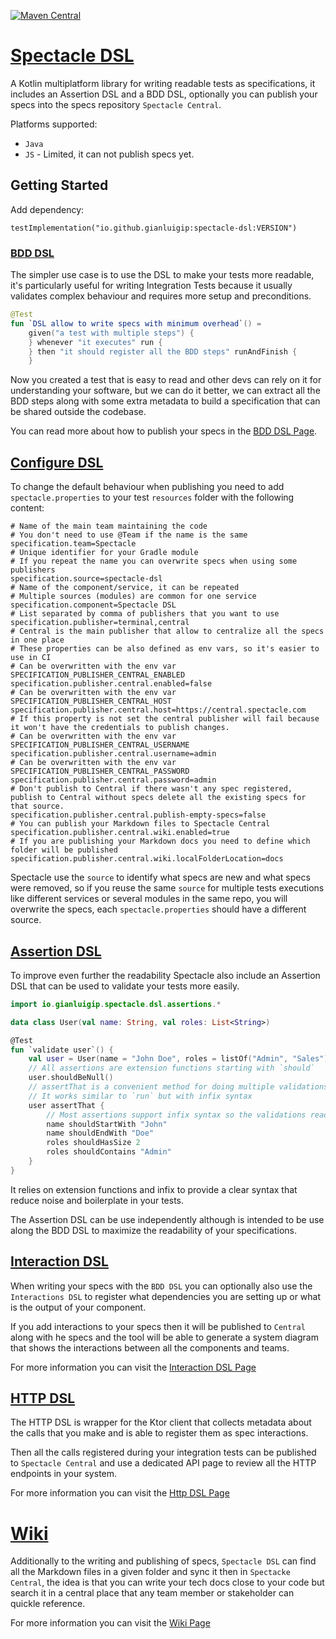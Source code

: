 [![Maven Central](https://img.shields.io/maven-central/v/io.github.gianluigip/spectacle-dsl?label=Maven%20Central)](https://search.maven.org/artifact/io.github.gianluigip/spectacle-dsl)

# [Spectacle DSL](./docs/Overview.md)

A Kotlin multiplatform library for writing readable tests as specifications, it includes an
Assertion DSL and a BDD DSL, optionally you can publish your specs into the specs
repository `Spectacle Central`.

Platforms supported:

* `Java`
* `JS` - Limited, it can not publish specs yet.

## Getting Started

Add dependency:

```
testImplementation("io.github.gianluigip:spectacle-dsl:VERSION")
```

### [BDD DSL](./../spectacle-dsl-bdd/docs/BddDsl.md)

The simpler use case is to use the DSL to make your tests more readable, it's particularly useful
for writing Integration Tests because it usually validates complex behaviour and requires more setup
and preconditions.

```kotlin
@Test
fun `DSL allow to write specs with minimum overhead`() =
    given("a test with multiple steps") {
    } whenever "it executes" run {
    } then "it should register all the BDD steps" runAndFinish {
    }
```

Now you created a test that is easy to read and other devs can rely on it for understanding your
software, but we can do it better, we can extract all the BDD steps along with some extra metadata
to build a specification that can be shared outside the codebase.

You can read more about how to publish your specs in the [BDD DSL Page](./../spectacle-dsl-bdd/docs/BddDsl.md).

## [Configure DSL](./docs/ConfigureDsl.md)

To change the default behaviour when publishing you need to add `spectacle.properties` to your
test `resources` folder with the following content:

```properties
# Name of the main team maintaining the code
# You don't need to use @Team if the name is the same
specification.team=Spectacle
# Unique identifier for your Gradle module
# If you repeat the name you can overwrite specs when using some publishers
specification.source=spectacle-dsl
# Name of the component/service, it can be repeated
# Multiple sources (modules) are common for one service
specification.component=Spectacle DSL
# List separated by comma of publishers that you want to use
specification.publisher=terminal,central
# Central is the main publisher that allow to centralize all the specs in one place
# These properties can be also defined as env vars, so it's easier to use in CI
# Can be overwritten with the env var SPECIFICATION_PUBLISHER_CENTRAL_ENABLED
specification.publisher.central.enabled=false
# Can be overwritten with the env var SPECIFICATION_PUBLISHER_CENTRAL_HOST
specification.publisher.central.host=https://central.spectacle.com
# If this property is not set the central publisher will fail because it won't have the credentials to publish changes.
# Can be overwritten with the env var SPECIFICATION_PUBLISHER_CENTRAL_USERNAME
specification.publisher.central.username=admin
# Can be overwritten with the env var SPECIFICATION_PUBLISHER_CENTRAL_PASSWORD
specification.publisher.central.password=admin
# Don't publish to Central if there wasn't any spec registered, publish to Central without specs delete all the existing specs for that source.
specification.publisher.central.publish-empty-specs=false
# You can publish your Markdown files to Spectacle Central
specification.publisher.central.wiki.enabled=true
# If you are publishing your Markdown docs you need to define which folder will be published
specification.publisher.central.wiki.localFolderLocation=docs
```

Spectacle use the `source` to identify what specs are new and what specs were removed, so if you
reuse the same `source` for multiple tests executions like different services or several modules in
the same repo, you will overwrite the specs, each `spectacle.properties` should have a different
source.

## [Assertion DSL](./../spectacle-dsl-assertions/docs/AssertionDsl.md)

To improve even further the readability Spectacle also include an Assertion DSL that can be used to
validate your tests more easily.

```kotlin
import io.gianluigip.spectacle.dsl.assertions.*

data class User(val name: String, val roles: List<String>)

@Test
fun `validate user`() {
    val user = User(name = "John Doe", roles = listOf("Admin", "Sales"))
    // All assertions are extension functions starting with `should`
    user.shouldBeNull()
    // assertThat is a convenient method for doing multiple validations on the same instance
    // It works similar to `run` but with infix syntax
    user assertThat {
        // Most assertions support infix syntax so the validations reads as normal sentences 
        name shouldStartWith "John"
        name shouldEndWith "Doe"
        roles shouldHasSize 2
        roles shouldContains "Admin"
    }
}
```

It relies on extension functions and infix to provide a clear syntax that reduce noise and
boilerplate in your tests.

The Assertion DSL can be use independently although is intended to be use along the BDD DSL to
maximize the readability of your specifications.

## [Interaction DSL](./docs/Features/InteractionsDsl.md)

When writing your specs with the `BDD DSL` you can optionally also use the `Interactions DSL` to
register what dependencies you are setting up or what is the output of your component.

If you add interactions to your specs then it will be published to `Central` along with he specs and
the tool will be able to generate a system diagram that shows the interactions between all the
components and teams.

For more information you can visit the [Interaction DSL Page](./docs/Features/InteractionsDsl.md)

## [HTTP DSL](./../spectacle-dsl-http/docs/HttpDsl.md)

The HTTP DSL is wrapper for the Ktor client that collects metadata about the calls that you make and is able to register them as spec interactions.

Then all the calls registered during your integration tests can be published to `Spectacle Central` and use a dedicated API page to review all the
HTTP endpoints in your system.

For more information you can visit the [Http DSL Page](./../spectacle-dsl-http/docs/HttpDsl.md)

# [Wiki](./docs/Features/Wiki.md)

Additionally to the writing and publishing of specs, `Spectacle DSL` can find all the Markdown files
in a given folder and sync it then in `Spectacke Central`, the idea is that you can write your tech
docs close to your code but search it in a central place that any team member or stakeholder can
quickle reference.

For more information you can visit the [Wiki Page](./docs/Features/Wiki.md)
